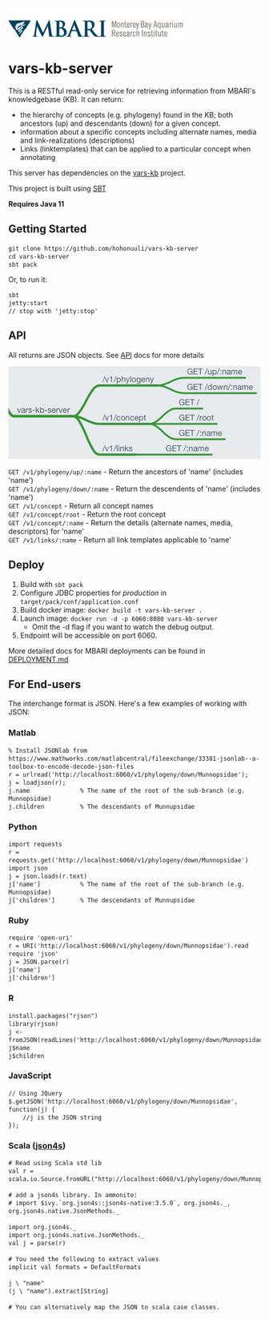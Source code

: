 
![MBARI logo](src/site/resources/images/logo-mbari-3b.png)

# vars-kb-server

This is a RESTful read-only service for retrieving information from MBARI's knowledgebase (KB). It can return:
 
 - the hierarchy of concepts (e.g. phylogeny) found in the KB; both ancestors (up) and descendants (down) for a given concept.
 - information about a specific concepts including alternate names, media and link-realizations (descriptions)
 - Links (linktemplates) that can be applied to a particular concept when annotating
 
 This server has dependencies on the [vars-kb](https://github.com/hohonuuli/vars-kb) project.

This project is built using [SBT](http://www.scala-sbt.org/)

__Requires Java 11__

## Getting Started

```
git clone https://github.com/hohonuuli/vars-kb-server
cd vars-kb-server
sbt pack
```

Or, to run it:

```
sbt 
jetty:start
// stop with 'jetty:stop'
```

## API

All returns are JSON objects. See [API](src/site/API.md) docs for more details

![API](src/site/resources/images/M3_APIs_mindnode.png)

`GET /v1/phylogeny/up/:name` - Return the ancestors of 'name' (includes 'name')  
`GET /v1/phylogeny/down/:name` - Return the descendents of 'name' (includes 'name')  
`GET /v1/concept` - Return all concept names  
`GET /v1/concept/root` - Return the root concept  
`GET /v1/concept/:name` - Return the details (alternate names, media, descriptors) for 'name'  
`GET /v1/links/:name` - Return all link templates applicable to 'name'

## Deploy

1. Build with `sbt pack`
2. Configure JDBC properties for _production_ in `target/pack/conf/application.conf`
3. Build docker image: `docker build -t vars-kb-server .`
4. Launch image: `docker run -d -p 6060:8080 vars-kb-server`
    - Omit the -d flag if you want to watch the debug output.
5. Endpoint will be accessible on port 6060.

More detailed docs for MBARI deployments can be found in [DEPLOYMENT.md](src/site/DEPLOYMENT.md)

## For End-users

The interchange format is JSON. Here's a few examples of working with JSON:

### Matlab

```
% Install JSONlab from https://www.mathworks.com/matlabcentral/fileexchange/33381-jsonlab--a-toolbox-to-encode-decode-json-files
r = urlread('http://localhost:6060/v1/phylogeny/down/Munnopsidae');
j = loadjson(r);
j.name              % The name of the root of the sub-branch (e.g. Munnopsidae)
j.children          % The descendants of Munnupsidae
```

### Python

```
import requests
r = requests.get('http://localhost:6060/v1/phylogeny/down/Munnopsidae')
import json
j = json.loads(r.text)
j['name']           % The name of the root of the sub-branch (e.g. Munnopsidae)
j['children']       % The descendants of Munnupsidae
```

### Ruby

```
require 'open-uri' 
r = URI('http://localhost:6060/v1/phylogeny/down/Munnopsidae').read
require 'json'
j = JSON.parse(r)
j['name']
j['children']
```

### R

```
install.packages("rjson") 
library(rjson)
j <- fromJSON(readLines('http://localhost:6060/v1/phylogeny/down/Munnopsidae'))
j$name
j$children
```

### JavaScript

```
// Using JQuery
$.getJSON('http://localhost:6060/v1/phylogeny/down/Munnopsidae', function(j) {
    //j is the JSON string
});
```

### Scala ([json4s](http://json4s.org/))

```
# Read using Scala std lib
val r = scala.io.Source.fromURL("http://localhost:6060/v1/phylogeny/down/Munnopsidae").mkString

# add a json4s library. In ammonite:
# import $ivy.`org.json4s::json4s-native:3.5.0`, org.json4s._, org.json4s.native.JsonMethods._

import org.json4s._
import org.json4s.native.JsonMethods._
val j = parse(r)

# You need the following to extract values
implicit val formats = DefaultFormats

j \ "name"
(j \ "name").extract[String]

# You can alternatively map the JSON to scala case classes.
```